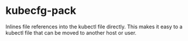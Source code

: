 # kubecfg-pack

Inlines file references into the kubectl file directly. This makes it easy to a
kubectl file that can be moved to another host or user.
